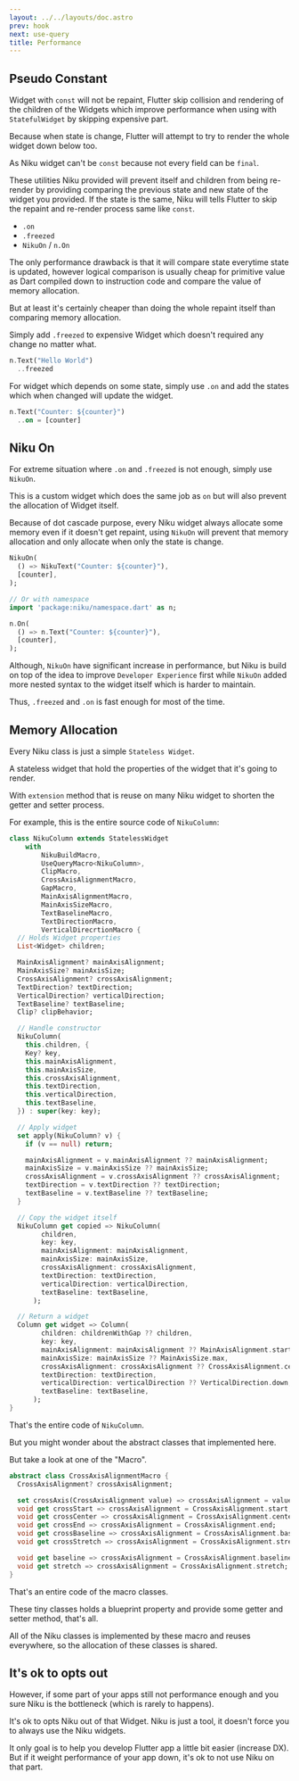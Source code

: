 ```yaml
---
layout: ../../layouts/doc.astro
prev: hook
next: use-query
title: Performance
---
```

## Pseudo Constant
Widget with `const` will not be repaint, Flutter skip collision and rendering of the children of the Widgets which improve performance when using with `StatefulWidget` by skipping expensive part.

Because when state is change, Flutter will attempt to try to render the whole widget down below too.

As Niku widget can't be `const` because not every field can be `final`.

These utilities Niku provided will prevent itself and children from being re-render by providing comparing the previous state and new state of the widget you provided. If the state is the same, Niku will tells Flutter to skip the repaint and re-render process same like `const`.
- `.on`
- `.freezed`
- `NikuOn` / `n.On`

The only performance drawback is that it will compare state everytime state is updated, however logical comparison is usually cheap for primitive value as Dart compiled down to instruction code and compare the value of memory allocation. 

But at least it's certainly cheaper than doing the whole repaint itself than comparing memory allocation.

Simply add `.freezed` to expensive Widget which doesn't required any change no matter what.
```dart
n.Text("Hello World")
  ..freezed
```

For widget which depends on some state, simply use `.on` and add the states which when changed will update the widget.
```dart
n.Text("Counter: ${counter}")
  ..on = [counter]
```

## Niku On
For extreme situation where `.on` and `.freezed` is not enough, simply use `NikuOn`.

This is a custom widget which does the same job as `on` but will also prevent the allocation of Widget itself.

Because of dot cascade purpose, every Niku widget always allocate some memory even if it doesn't get repaint, using `NikuOn` will prevent that memory allocation and only allocate when only the state is change.

```dart
NikuOn(
  () => NikuText("Counter: ${counter}"), 
  [counter],
);

// Or with namespace
import 'package:niku/namespace.dart' as n;

n.On(
  () => n.Text("Counter: ${counter}"), 
  [counter],
);
```

Although, `NikuOn` have significant increase in performance, but Niku is build on top of the idea to improve `Developer Experience` first while `NikuOn` added more nested syntax to the widget itself which is harder to maintain.

Thus, `.freezed` and `.on` is fast enough for most of the time.

## Memory Allocation
Every Niku class is just a simple `Stateless Widget`.

A stateless widget that hold the properties of the widget that it's going to render.

With `extension` method that is reuse on many Niku widget to shorten the getter and setter process.

For example, this is the entire source code of `NikuColumn`:
```dart
class NikuColumn extends StatelessWidget
    with
        NikuBuildMacro,
        UseQueryMacro<NikuColumn>,
        ClipMacro,
        CrossAxisAlignmentMacro,
        GapMacro,
        MainAxisAlignmentMacro,
        MainAxisSizeMacro,
        TextBaselineMacro,
        TextDirectionMacro,
        VerticalDirecrtionMacro {
  // Holds Widget properties
  List<Widget> children;

  MainAxisAlignment? mainAxisAlignment;
  MainAxisSize? mainAxisSize;
  CrossAxisAlignment? crossAxisAlignment;
  TextDirection? textDirection;
  VerticalDirection? verticalDirection;
  TextBaseline? textBaseline;
  Clip? clipBehavior;

  // Handle constructor
  NikuColumn(
    this.children, {
    Key? key,
    this.mainAxisAlignment,
    this.mainAxisSize,
    this.crossAxisAlignment,
    this.textDirection,
    this.verticalDirection,
    this.textBaseline,
  }) : super(key: key);

  // Apply widget
  set apply(NikuColumn? v) {
    if (v == null) return;

    mainAxisAlignment = v.mainAxisAlignment ?? mainAxisAlignment;
    mainAxisSize = v.mainAxisSize ?? mainAxisSize;
    crossAxisAlignment = v.crossAxisAlignment ?? crossAxisAlignment;
    textDirection = v.textDirection ?? textDirection;
    textBaseline = v.textBaseline ?? textBaseline;
  }

  // Copy the widget itself
  NikuColumn get copied => NikuColumn(
        children,
        key: key,
        mainAxisAlignment: mainAxisAlignment,
        mainAxisSize: mainAxisSize,
        crossAxisAlignment: crossAxisAlignment,
        textDirection: textDirection,
        verticalDirection: verticalDirection,
        textBaseline: textBaseline,
      );

  // Return a widget
  Column get widget => Column(
        children: childrenWithGap ?? children,
        key: key,
        mainAxisAlignment: mainAxisAlignment ?? MainAxisAlignment.start,
        mainAxisSize: mainAxisSize ?? MainAxisSize.max,
        crossAxisAlignment: crossAxisAlignment ?? CrossAxisAlignment.center,
        textDirection: textDirection,
        verticalDirection: verticalDirection ?? VerticalDirection.down,
        textBaseline: textBaseline,
      );
}
```

That's the entire code of `NikuColumn`.

But you might wonder about the abstract classes that implemented here.

But take a look at one of the "Macro".
```dart
abstract class CrossAxisAlignmentMacro {
  CrossAxisAlignment? crossAxisAlignment;

  set crossAxis(CrossAxisAlignment value) => crossAxisAlignment = value;
  void get crossStart => crossAxisAlignment = CrossAxisAlignment.start;
  void get crossCenter => crossAxisAlignment = CrossAxisAlignment.center;
  void get crossEnd => crossAxisAlignment = CrossAxisAlignment.end;
  void get crossBaseline => crossAxisAlignment = CrossAxisAlignment.baseline;
  void get crossStretch => crossAxisAlignment = CrossAxisAlignment.stretch;

  void get baseline => crossAxisAlignment = CrossAxisAlignment.baseline;
  void get stretch => crossAxisAlignment = CrossAxisAlignment.stretch;
}
```

That's an entire code of the macro classes.

These tiny classes  holds a blueprint property and provide some getter and setter method, that's all.

All of the Niku classes is implemented by these macro and reuses everywhere, so the allocation of these classes is shared.

## It's ok to opts out
However, if some part of your apps still not performance enough and you sure Niku is the bottleneck (which is rarely to happens).

It's ok to opts Niku out of that Widget.
Niku is just a tool, it doesn't force you to always use the Niku widgets.

It only goal is to help you develop Flutter app a little bit easier (increase DX).
But if it weight performance of your app down, it's ok to not use Niku on that part.

